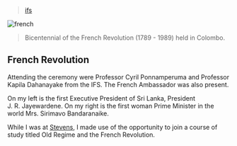 > [ifs](/profile/education/ifs)

![french](/profile/education/photos/french-89.png)

> Bicentennial of the French Revolution (1789 - 1989) held in Colombo.

## French Revolution

Attending the ceremony were Professor Cyril Ponnamperuma and Professor Kapila Dahanayake from the IFS.  The French Ambassador was also present.

On my left is the first Executive President of Sri Lanka, President J.&nbsp;R.&nbsp;Jayewardene.
On my right is the first woman Prime Minister in the world Mrs. Sirimavo Bandaranaike.

While I was at [Stevens](/profile/education/stevens), I made use of the opportunity to join a course of study titled Old Regime and the French Revolution.

